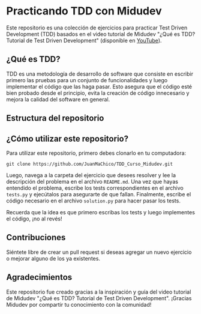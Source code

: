 # Practicando TDD con Midudev

Este repositorio es una colección de ejercicios para practicar Test Driven Development (TDD) basados en el video tutorial de Midudev "¿Qué es TDD? Tutorial de Test Driven Development" (disponible en [YouTube](https://www.youtube.com/watch?v=_t9l2TwGioc&t=6183s&ab_channel=midulive)).

## ¿Qué es TDD?

TDD es una metodología de desarrollo de software que consiste en escribir primero las pruebas para un conjunto de funcionalidades y luego implementar el código que las haga pasar. Esto asegura que el código esté bien probado desde el principio, evita la creación de código innecesario y mejora la calidad del software en general.

## Estructura del repositorio

## ¿Cómo utilizar este repositorio?

Para utilizar este repositorio, primero debes clonarlo en tu computadora:

`git clone https://github.com/JuanMaChico/TDD_Curso_Midudev.git`

Luego, navega a la carpeta del ejercicio que desees resolver y lee la descripción del problema en el archivo `README.md`. Una vez que hayas entendido el problema, escribe los tests correspondientes en el archivo `tests.py` y ejecútalos para asegurarte de que fallan. Finalmente, escribe el código necesario en el archivo `solution.py` para hacer pasar los tests.

Recuerda que la idea es que primero escribas los tests y luego implementes el código, ¡no al revés!

## Contribuciones

Siéntete libre de crear un pull request si deseas agregar un nuevo ejercicio o mejorar alguno de los ya existentes.

## Agradecimientos

Este repositorio fue creado gracias a la inspiración y guía del video tutorial de Midudev "¿Qué es TDD? Tutorial de Test Driven Development". ¡Gracias Midudev por compartir tu conocimiento con la comunidad!



